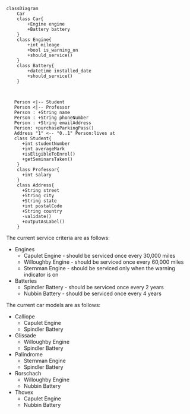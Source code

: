 ```mermaid
classDiagram
    Car
    class Car{
        +Engine engine
        +Battery battery
    }
    class Engine{
        +int mileage
        +bool is_warning_on
        +should_service()
    }
    class Battery{
        +datetime installed_date
        +should_service()
    }



   Person <|-- Student
   Person <|-- Professor
   Person : +String name
   Person : +String phoneNumber
   Person : +String emailAddress
   Person: +purchaseParkingPass()
   Address "1" <-- "0..1" Person:lives at
   class Student{
      +int studentNumber
      +int averageMark
      +isEligibleToEnrol()
      +getSeminarsTaken()
    }
    class Professor{
      +int salary
    }
    class Address{
      +String street
      +String city
      +String state
      +int postalCode
      +String country
      -validate()
      +outputAsLabel()
    }
```

The current service criteria are as follows:

- Engines
  - Capulet Engine - should be serviced once every 30,000 miles
  - Willoughby Engine - should be serviced once every 60,000 miles
  - Sternman Engine - should be serviced only when the warning indicator is on
- Batteries
  - Spindler Battery - should be serviced once every 2 years
  - Nubbin Battery - should be serviced once every 4 years

The current car models are as follows:

- Calliope
  - Capulet Engine
  - Spindler Battery
- Glissade
  - Willoughby Engine
  - Spindler Battery
- Palindrome
  - Sternman Engine
  - Spindler Battery
- Rorschach
  - Willoughby Engine
  - Nubbin Battery
- Thovex
  - Capulet Engine
  - Nubbin Battery
